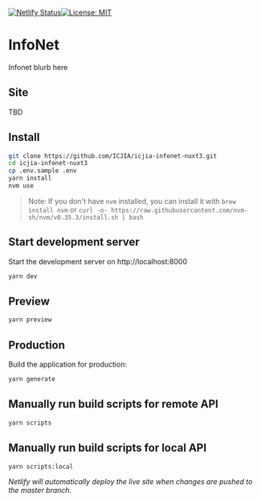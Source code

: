 [![Netlify Status](https://api.netlify.com/api/v1/badges/f9b9ef26-d98b-4df5-8d10-77c1a2b72189/deploy-status)](https://app.netlify.com/sites/icjia-infonet/deploys)[![License: MIT](https://img.shields.io/badge/License-MIT-yellow.svg)](https://opensource.org/licenses/MIT)

# InfoNet

Infonet blurb here

## Site

TBD

## Install

```bash
git clone https://github.com/ICJIA/icjia-infonet-nuxt3.git
cd icjia-infonet-nuxt3
cp .env.sample .env
yarn install
nvm use
```

> Note: If you don't have `nvm` installed, you can install it with `brew install nvm` or `curl -o- https://raw.githubusercontent.com/nvm-sh/nvm/v0.35.3/install.sh | bash`

## Start development server

Start the development server on http://localhost:8000

```bash
yarn dev
```

## Preview

```bash
yarn preview
```

## Production

Build the application for production:

```bash
yarn generate
```

## Manually run build scripts for remote API

```bash
yarn scripts
```

## Manually run build scripts for local API

```bash
yarn scripts:local
```

_Netlify will automatically deploy the live site when changes are pushed to the master branch._
